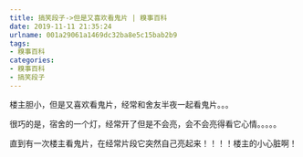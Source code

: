 ```yaml
---
title: 搞笑段子->但是又喜欢看鬼片 | 糗事百科
date: 2019-11-11 21:35:24
urlname: 001a29061a1469dc32ba8e5c15bab2b9
tags: 
- 糗事百科
categories:
- 糗事百科
- 搞笑段子
---
```

楼主胆小，但是又喜欢看鬼片，经常和舍友半夜一起看鬼片。。。

很巧的是，宿舍的一个灯，经常开了但是不会亮，会不会亮得看它心情。。。。。

直到有一次楼主看鬼片，在经常片段它突然自己亮起来！！！！楼主的小心脏啊！


